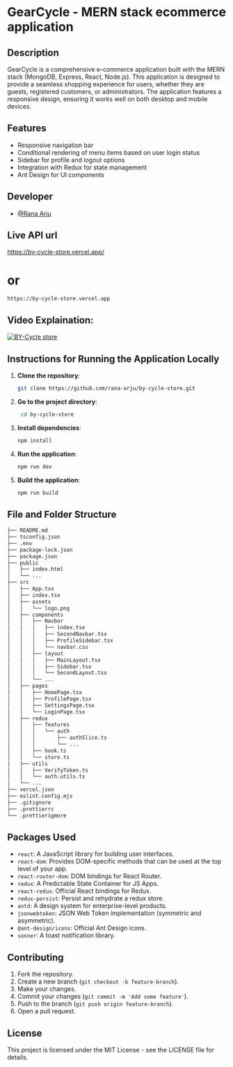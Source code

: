 # GearCycle - MERN stack ecommerce application

## Description

GearCycle is a comprehensive e-commerce application built with the MERN stack (MongoDB, Express, React, Node.js). This application is designed to provide a seamless shopping experience for users, whether they are guests, registered customers, or administrators. The application features a responsive design, ensuring it works well on both desktop and mobile devices.

## Features

- Responsive navigation bar
- Conditional rendering of menu items based on user login status
- Sidebar for profile and logout options
- Integration with Redux for state management
- Ant Design for UI components

## Developer

- [@Rana Arju](https://github.com/rana-arju)

## Live API url

<https://by-cycle-store.vercel.app/>

# or

```
https://by-cycle-store.vercel.app

```

## Video Explaination:

[![BY-Cycle store](https://res.cloudinary.com/db8l1ulfq/image/upload/v1732376843/bi-cycle_l1wqwn.png)](https://youtu.be/UAo5M98yehk?si=JR22lwTtXNUUykbL)

## Instructions for Running the Application Locally

1. **Clone the repository**:

   ```sh
   git clone https://github.com/rana-arju/by-cycle-store.git
   ```

1. **Go to the project directory**:

   ```sh
    cd by-cycle-store
   ```

1. **Install dependencies**:

   ```sh
   npm install
   ```

1. **Run the application**:

   ```sh
   npm run dev
   ```

1. **Build the application**:

   ```sh
   npm run build
   ```

## File and Folder Structure

```bash
├── README.md
├── tsconfig.json
├── .env
├── package-lock.json
├── package.json
├── public
│   ├── index.html
│   └── ...
├── src
│   ├── App.tsx
│   ├── index.tsx
│   ├── assets
│   │   └── logo.png
│   ├── components
│   │   ├── Navbar
│   │   │   ├── index.tsx
│   │   │   ├── SecondNavbar.tsx
│   │   │   ├── ProfileSidebar.tsx
│   │   │   └── navbar.css
│   │   ├── layout
│   │   │   ├── MainLayout.tsx
│   │   │   ├── Sidebar.tsx
│   │   │   └── SecondLayout.tsx
│   │   └── ...
│   ├── pages
│   │   ├── HomePage.tsx
│   │   ├── ProfilePage.tsx
│   │   ├── SettingsPage.tsx
│   │   └── LoginPage.tsx
│   ├── redux
│   │   ├── features
│   │   │   └── auth
│   │   │       ├── authSlice.ts
│   │   │       └── ...
│   │   ├── hook.ts
│   │   └── store.ts
│   ├── utils
│   │   ├── VerifyToken.ts
│   │   └── auth.utils.ts
│   └── ...
├── vercel.json
├── eslint.config.mjs
├── .gitignore
├── .prettierrc
└── .prettierigmore
```

## Packages Used

- `react`: A JavaScript library for building user interfaces.
- `react-dom`: Provides DOM-specific methods that can be used at the top level of your app.
- `react-router-dom`: DOM bindings for React Router.
- `redux`: A Predictable State Container for JS Apps.
- `react-redux`: Official React bindings for Redux.
- `redux-persist`: Persist and rehydrate a redux store.
- `antd`: A design system for enterprise-level products.
- `jsonwebtoken`: JSON Web Token implementation (symmetric and asymmetric).
- `@ant-design/icons`: Official Ant Design icons.
- `sonner`: A toast notification library.

## Contributing

1. Fork the repository.
2. Create a new branch (`git checkout -b feature-branch`).
3. Make your changes.
4. Commit your changes (`git commit -m 'Add some feature'`).
5. Push to the branch (`git push origin feature-branch`).
6. Open a pull request.

## License

This project is licensed under the MIT License - see the LICENSE file for details.
